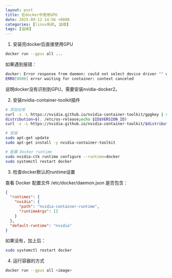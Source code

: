 ```yaml
---
layout: post
title: 在docker中使用GPU
date: 2025-09-12 14:56 +0800
categories: [linux系统, 运维]
tags: [运维]
---
```


1. 安装完docker后直接使用GPU

```bash
docker run --gpus all ...
```

如果遇到报错：

```bash
docker: Error response from daemon: could not select device driver "" with capabilities: [[gpu]].
ERRO[0000] error waiting for container: context canceled 
```
说明docker没有识别到GPU，需要安装nvidia-docker2。

2. 安装nvidia-container-toolkit插件

```bash
# 添加仓库
curl -s -L https://nvidia.github.io/nvidia-container-toolkit/gpgkey | sudo apt-key add -
distribution=$(. /etc/os-release;echo $ID$VERSION_ID)
curl -s -L https://nvidia.github.io/nvidia-container-toolkit/$distribution/nvidia-container-toolkit.list | sudo tee /etc/apt/sources.list.d/nvidia-container-toolkit.list

# 安装
sudo apt-get update
sudo apt-get install -y nvidia-container-toolkit

# 配置 Docker runtime
sudo nvidia-ctk runtime configure --runtime=docker
sudo systemctl restart docker
```

3. 检查docker默认的runtime设置

查看 Docker 配置文件 /etc/docker/daemon.json 是否包含：
```json
{
  "runtimes": {
    "nvidia": {
      "path": "nvidia-container-runtime",
      "runtimeArgs": []
    }
  },
  "default-runtime": "nvidia"
}
```

如果没有，加上后：
```bash
sudo systemctl restart docker
```

4. 运行容器的方式

```bash
docker run --gpus all <image>
```
